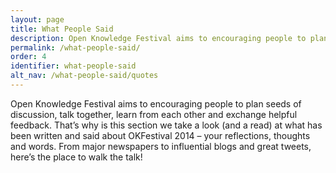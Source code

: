 ```yaml
---
layout: page
title: What People Said
description: Open Knowledge Festival aims to encouraging people to plan seeds of discussion, talk together, learn from each other and exchange helpful feedback. That’s why is this section we take a look (and a read) at what has been written and said about OKFestival 2014 – your reflections, thoughts and words. From major newspapers to influential blogs and great tweets, here’s the place to walk the talk!
permalink: /what-people-said/
order: 4
identifier: what-people-said
alt_nav: /what-people-said/quotes
---
```


Open Knowledge Festival aims to encouraging people to plan seeds of discussion, talk together, learn from each other and exchange helpful feedback. That’s why is this section we take a look (and a read) at what has been written and said about OKFestival 2014 – your reflections, thoughts and words. From major newspapers to influential blogs and great tweets, here’s the place to walk the talk!
